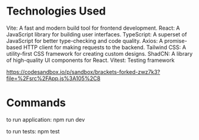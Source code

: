 # Technologies Used

Vite: A fast and modern build tool for frontend development.
React: A JavaScript library for building user interfaces.
TypeScript: A superset of JavaScript for better type-checking and code quality.
Axios: A promise-based HTTP client for making requests to the backend.
Tailwind CSS: A utility-first CSS framework for creating custom designs.
ShadCN: A library of high-quality UI components for React.
Vitest: Testing framework

https://codesandbox.io/p/sandbox/brackets-forked-zwz7k3?file=%2Fsrc%2FApp.js%3A105%2C8

# Commands

to run application: npm run dev

to run tests: npm test

